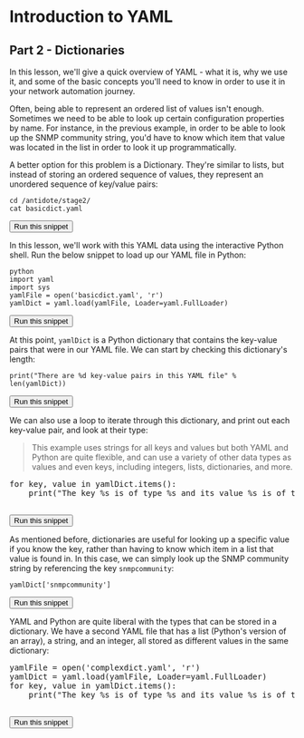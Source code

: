 # Introduction to YAML
## Part 2 - Dictionaries

In this lesson, we'll give a quick overview of YAML - what it is, why we use it, and some of the basic concepts you'll need to know in order to use it in your network automation journey.

Often, being able to represent an ordered list of values isn't enough. Sometimes we need to be able to look up certain configuration properties by name. For instance, in the previous example, in order to be able to look up the SNMP community string, you'd have to know which item that value was located in the list in order to look it up programmatically. 

A better option for this problem is a Dictionary. They're similar to lists, but instead of storing an ordered sequence of values, they represent an unordered sequence of key/value pairs:

```
cd /antidote/stage2/
cat basicdict.yaml
```
<button type="button" class="btn btn-primary btn-sm" onclick="runSnippetInTab('linux1', this)">Run this snippet</button>

In this lesson, we'll work with this YAML data using the interactive Python shell. Run the below snippet to load up our YAML file in Python:

```
python
import yaml
import sys
yamlFile = open('basicdict.yaml', 'r')
yamlDict = yaml.load(yamlFile, Loader=yaml.FullLoader)
```
<button type="button" class="btn btn-primary btn-sm" onclick="runSnippetInTab('linux1', this)">Run this snippet</button>

At this point, `yamlDict` is a Python dictionary that contains the key-value pairs that were in our YAML file. We can start by checking this dictionary's length:

```
print("There are %d key-value pairs in this YAML file" % len(yamlDict))
```
<button type="button" class="btn btn-primary btn-sm" onclick="runSnippetInTab('linux1', this)">Run this snippet</button>

We can also use a loop to iterate through this dictionary, and print out each key-value pair, and look at their type:

> This example uses strings for all keys and values but both YAML and Python are quite flexible, and can use a variety of other data types as values and even keys, including integers, lists, dictionaries, and more.

<pre>
for key, value in yamlDict.items():
    print("The key %s is of type %s and its value %s is of type %s" % (key, type(key), value, type(value)))

</pre>
<button type="button" class="btn btn-primary btn-sm" onclick="runSnippetInTab('linux1', this)">Run this snippet</button>

As mentioned before, dictionaries are useful for looking up a specific value if you know the key, rather than having to know which item in a list that value is found in. In this case, we can simply look up the SNMP community string by referencing the key `snmpcommunity`:

```
yamlDict['snmpcommunity']
```
<button type="button" class="btn btn-primary btn-sm" onclick="runSnippetInTab('linux1', this)">Run this snippet</button>

YAML and Python are quite liberal with the types that can be stored in a dictionary. We have a second YAML file that has a list (Python's version of an array), a string, and an integer, all stored as different values in the same dictionary:

<pre>
yamlFile = open('complexdict.yaml', 'r')
yamlDict = yaml.load(yamlFile, Loader=yaml.FullLoader)
for key, value in yamlDict.items():
    print("The key %s is of type %s and its value %s is of type %s" % (key, type(key), value, type(value)))

</pre>
<button type="button" class="btn btn-primary btn-sm" onclick="runSnippetInTab('linux1', this)">Run this snippet</button>
